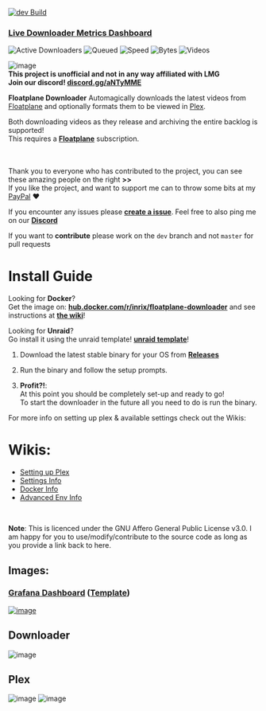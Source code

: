 ﻿[![dev Build](https://github.com/Inrixia/Floatplane-Downloader/actions/workflows/autoBuildDev.yml/badge.svg?branch=dev)](https://github.com/Inrixia/Floatplane-Downloader/actions/workflows/autoBuildDev.yml)<br>

### **[Live Downloader Metrics Dashboard](https://monitor.spookelton.net/public-dashboards/db0aec66747b4950b01b128916eb737e)**

![Active Downloaders](https://img.shields.io/badge/dynamic/json?url=https%3A%2F%2Fprometheus.spookelton.net%2Fapi%2Fv1%2Fquery%3Fquery%3Dcount(instance)&query=data.result%5B0%5D.value%5B1%5D&label=Active%20Downloaders&color=rgb(115%2C%20191%2C%20105)) ![Queued](https://img.shields.io/badge/dynamic/json?url=https%3A%2F%2Fprometheus.spookelton.net%2Fapi%2Fv1%2Fquery%3Fquery%3Dsum(queued)&query=data.result%5B0%5D.value%5B1%5D&label=Queued&color=rgb(255%2C%20152%2C%2048)) ![Speed](https://img.shields.io/badge/dynamic/json?url=https%3A%2F%2Ftinyurl.com%2Fy2xksyyu&query=data.result%5B0%5D.value%5B1%5D&suffix=%20mb%2Fs&label=Current%20Speed&color=rgb(242%2C%2073%2C%2092)) ![Bytes](https://img.shields.io/badge/dynamic/json?url=https%3A%2F%2Ftinyurl.com%2F354wwnhf&query=data.result%5B0%5D.value%5B1%5D&suffix=%20TB&label=Bytes&color=rgb(184%2C%20119%2C%20217)) ![Videos](https://img.shields.io/badge/dynamic/json?url=https%3A%2F%2Ftinyurl.com%2F4wn6vyhs&query=data.result%5B0%5D.value%5B1%5D&label=Videos)

![image](https://user-images.githubusercontent.com/6373693/115112327-2b69b680-9fd9-11eb-8239-45b30219f705.png)<br>
**This project is unofficial and not in any way affiliated with LMG**<br>
**Join our discord! [discord.gg/aNTyMME](https://discord.gg/aNTyMME)**
<br>

**Floatplane Downloader** Automagically downloads the latest videos from [Floatplane](https://floatplane.com) and optionally formats them to be viewed in [Plex](https://www.plex.tv/).

Both downloading videos as they release and archiving the entire backlog is supported!<br>
This requires a **[Floatplane](http://floatplane.com)** subscription.<br>

<br><br>
Thank you to everyone who has contributed to the project, you can see these amazing people on the right **>>**<br>
If you like the project, and want to support me can to throw some bits at my [PayPal](https://www.paypal.com/donate?business=XZX2VLBCVA766&currency_code=NZD) ❤️
<br>

If you encounter any issues please **[create a issue](https://github.com/Inrixia/Floatplane-Downloader/issues/new)**. Feel free to also ping me on our **[Discord](https://discord.gg/aNTyMME)**
<br>

If you want to **contribute** please work on the `dev` branch and not `master` for pull requests

# Install Guide

Looking for **Docker**?<br>
Get the image on: **[hub.docker.com/r/inrix/floatplane-downloader](https://hub.docker.com/r/inrix/floatplane-downloader)** and see instructions at **[the wiki](https://github.com/Inrixia/Floatplane-Downloader/blob/master/wiki/docker.md)**!

Looking for **Unraid**?<br>
Go install it using the unraid template! [**unraid template**](https://unraid.net/community/apps?q=floatplane#r)!

1. Download the latest stable binary for your OS from **[Releases](https://github.com/Inrixia/Floatplane-PlexDownloader/releases)**<br>

2. Run the binary and follow the setup prompts.<br>

3. **Profit?!**:<br>
   At this point you should be completely set-up and ready to go!<br>
   To start the downloader in the future all you need to do is run the binary.
   <br>

For more info on setting up plex & available settings check out the Wikis:

# Wikis:

- [Setting up Plex](https://github.com/Inrixia/Floatplane-PlexDownloader/blob/master/wiki/plex.md)
- [Settings Info](https://github.com/Inrixia/Floatplane-Downloader/blob/master/wiki/settings.md)
- [Docker Info](https://github.com/Inrixia/Floatplane-Downloader/blob/master/wiki/docker.md)
- [Advanced Env Info](https://github.com/Inrixia/Floatplane-Downloader/blob/master/wiki/advenv.md)
<br>

**Note**: This is licenced under the GNU Affero General Public License v3.0. I am happy for you to use/modify/contribute to the source code as long as you provide a link back to here.
<br>

## Images:
### **[Grafana Dashboard](https://monitor.spookelton.net/public-dashboards/db0aec66747b4950b01b128916eb737e) ([Template](https://github.com/Inrixia/Floatplane-Downloader/blob/dev/wiki/grafana.json))**
[![image](https://github.com/Inrixia/Floatplane-Downloader/assets/6373693/39e5ffcc-f0ae-46a9-af02-850f671eb845)](https://monitor.spookelton.net/public-dashboards/db0aec66747b4950b01b128916eb737e)
## Downloader
![image](https://user-images.githubusercontent.com/6373693/115110440-8d252300-9fcf-11eb-92a0-a813fcfcc632.png)
## Plex
![image](https://user-images.githubusercontent.com/6373693/115112389-69ff7100-9fd9-11eb-92e2-b83c3241627b.png)
![image](https://user-images.githubusercontent.com/6373693/115112394-6e2b8e80-9fd9-11eb-9c3d-ecaa3f87eb16.png)
